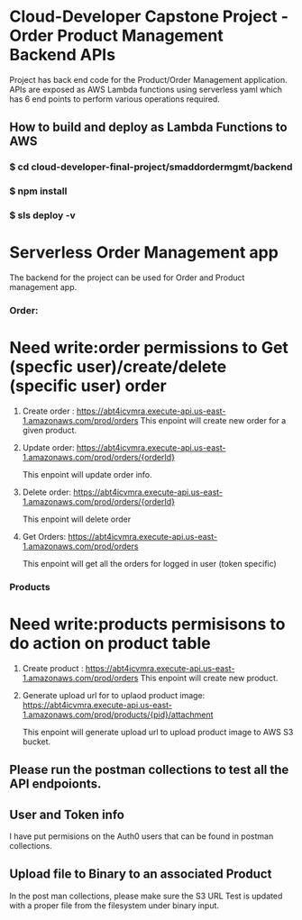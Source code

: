 # Cloud-Developer Capstone Project - Order Product Management Backend APIs

Project has back end code for the Product/Order Management application.
APIs are exposed as AWS Lambda functions using serverless yaml which has 6 end points to perform various operations required.

## How to build and deploy as Lambda Functions to AWS
### $ cd cloud-developer-final-project/smaddordermgmt/backend
### $ npm install
### $ sls deploy -v


# Serverless Order Management app
 The backend for the project can be used for Order and Product management app.

### Order:
   # Need write:order permissions to Get (specfic user)/create/delete (specific user) order
1) Create order : https://abt4icvmra.execute-api.us-east-1.amazonaws.com/prod/orders
  This enpoint will create new order for a given product.
   
2) Update order: https://abt4icvmra.execute-api.us-east-1.amazonaws.com/prod/orders/{orderId}

   This enpoint will update order info.

3) Delete order: https://abt4icvmra.execute-api.us-east-1.amazonaws.com/prod/orders/{orderId}

   This enpoint will delete order

4) Get Orders: https://abt4icvmra.execute-api.us-east-1.amazonaws.com/prod/orders
   
   This enpoint will get all the orders for logged in user (token specific)
    

### Products 

# Need write:products permisisons to do action on product table

1) Create product : https://abt4icvmra.execute-api.us-east-1.amazonaws.com/prod/orders
  This enpoint will create new product.

2) Generate upload url for to uplaod product image: https://abt4icvmra.execute-api.us-east-1.amazonaws.com/prod/products/{pid}/attachment

   This enpoint will generate upload url to upload product image to AWS S3 bucket.


## Please run the postman collections to test all the API endpoionts.

## User and Token info
 
 I have put permisions on the Auth0 users that can be found in postman collections.

## Upload file to Binary to an associated Product

In the post man collections, please make sure the S3 URL Test is updated with a proper file from the filesystem under binary input.






